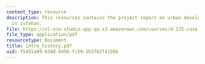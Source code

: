 ```yaml
---
content_type: resource
description: This resources contains the project report on urban development and analysis
  in isfahan.
file: https://ol-ocw-studio-app-qa.s3.amazonaws.com/courses/4-175-case-studies-in-city-form-fall-2005/f5455a0983489456fc591b5f62f4156b_intro_history.pdf
file_type: application/pdf
resourcetype: Document
title: intro_history.pdf
uid: f5455a09-8348-9456-fc59-1b5f62f4156b
---
```

